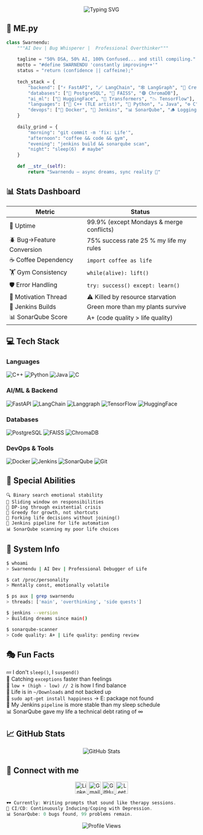 
<div align="center">
  <img src="https://readme-typing-svg.demolab.com?font=Fira+Code&pause=1000&width=600&center=true&vCenter=true&lines=Hey%2C+I'm+Swarnendu+Banerjee+%F0%9F%91%8B;AI+Developer+%7C+IT+Engineer+%7C+Problem+Solver;Grinding+to+become+the+best+version+of+myself+%F0%9F%92%AA" alt="Typing SVG" />
</div>

## 🧠 ME.py

```python
class Swarnendu:
    """AI Dev | Bug Whisperer |  Professional Overthinker"""
    
    tagline = "50% DSA, 50% AI, 100% Confused... and still compiling."
    motto = "#define SWARNENDU 'constantly improving++'"
    status = "return (confidence || caffeine);"
    
    tech_stack = {
        "backend": ["⚡ FastAPI", "🪄 LangChain", "🕸️ LangGraph", "🤖 CrewAI"],
        "databases": ["🐘 PostgreSQL", "🚀 FAISS", "🟣 ChromaDB"],
        "ai_ml": ["🤗 HuggingFace", "🤖 Transformers", "📉 TensorFlow"],
        "languages": ["🧾 C++ (TLE artist)", "🐍 Python", "☕ Java", "⚙️ C"],
        "devops": ["🐳 Docker", "🔧 Jenkins", "📊 SonarQube", "🪵 Logging"]
    }
    
    daily_grind = {
        "morning": "git commit -m 'fix: Life'",
        "afternoon": "coffee && code && gym",
        "evening": "jenkins build && sonarqube scan",
        "night": "sleep(6)  # maybe"
    }
    
    def __str__(self):
        return "Swarnendu — async dreams, sync reality 🚀"
```


## 📊 Stats Dashboard

| Metric | Status |
|--------|--------|
| 🔄 Uptime | 99.9% (except Mondays & merge conflicts) |
| 🪲 Bug→Feature Conversion | 75% success rate 25 % my life my rules |
| ☕ Coffee Dependency | `import coffee as life` |
| 🏋️ Gym Consistency | `while(alive): lift()` |
| 🛡️ Error Handling | `try: success() except: learn()` |
| 🧵 Motivation Thread | ⚠️ Killed by resource starvation |
| 🔧 Jenkins Builds | Green more than my plants survive |
| 📊 SonarQube Score | A+ (code quality > life quality) |



## 💻 Tech Stack

### Languages
![C++](https://img.shields.io/badge/C%2B%2B-00599C?style=for-the-badge&logo=c%2B%2B&logoColor=white)
![Python](https://img.shields.io/badge/Python-3776AB?style=for-the-badge&logo=python&logoColor=white)
![Java](https://img.shields.io/badge/Java-007396?style=for-the-badge&logo=java&logoColor=white)
![C](https://img.shields.io/badge/C-A8B9CC?style=for-the-badge&logo=c&logoColor=white)

### AI/ML & Backend
![FastAPI](https://img.shields.io/badge/FastAPI-009688?style=for-the-badge&logo=fastapi&logoColor=white)
![LangChain](https://img.shields.io/badge/LangChain-1C3C3C?style=for-the-badge&logo=python&logoColor=white)
![Langgraph](https://img.shields.io/badge/Langgraph-1C3C3C?style=for-the-badge&logo=python&logoColor=white)
![TensorFlow](https://img.shields.io/badge/TensorFlow-FF6F00?style=for-the-badge&logo=tensorflow&logoColor=white)
![HuggingFace](https://img.shields.io/badge/HuggingFace-FFD21E?style=for-the-badge&logo=huggingface&logoColor=black)

### Databases
![PostgreSQL](https://img.shields.io/badge/PostgreSQL-316192?style=for-the-badge&logo=postgresql&logoColor=white)
![FAISS](https://img.shields.io/badge/FAISS-FF6F00?style=for-the-badge&logo=meta&logoColor=white)
![ChromaDB](https://img.shields.io/badge/ChromaDB-4B8BBE?style=for-the-badge&logo=python&logoColor=white)

### DevOps & Tools
![Docker](https://img.shields.io/badge/Docker-2496ED?style=for-the-badge&logo=docker&logoColor=white)
![Jenkins](https://img.shields.io/badge/Jenkins-D24939?style=for-the-badge&logo=jenkins&logoColor=white)
![SonarQube](https://img.shields.io/badge/SonarQube-4E9BCD?style=for-the-badge&logo=sonarqube&logoColor=white)
![Git](https://img.shields.io/badge/Git-F05032?style=for-the-badge&logo=git&logoColor=white)



## 🎯 Special Abilities

```
🔍 Binary search emotional stability
🚪 Sliding window on responsibilities
🧮 DP-ing through existential crisis
💸 Greedy for growth, not shortcuts
🤹 Forking life decisions without joining()
🔧 Jenkins pipeline for life automation
📊 SonarQube scanning my poor life choices
```


## 💭 System Info

```sh
$ whoami
> Swarnendu | AI Dev | Professional Debugger of Life

$ cat /proc/personality  
> Mentally const, emotionally volatile

$ ps aux | grep swarnendu
> threads: ['main', 'overthinking', 'side quests']

$ jenkins --version
> Building dreams since main()

$ sonarqube-scanner
> Code quality: A+ | Life quality: pending review
```



## 🎭 Fun Facts

💤 I don't `sleep()`, I `suspend()`  
🫠 Catching `exceptions` faster than feelings  
🧩 `low + (high - low) // 2` is how I find balance  
📂 Life is in `~/Downloads` and not backed up  
🥲 `sudo apt-get install happiness` → E: package not found  
🔧 My Jenkins `pipeline` is more stable than my sleep schedule  
📊 SonarQube gave my life a technical debt rating of ∞  



## 📈 GitHub Stats

<div align="center">
  <img src="https://github-readme-stats.vercel.app/api?username=Pookie-n-Rookie&show_icons=true&theme=radical" alt="GitHub Stats" />
</div>


## 🔗 Connect with me

<div align="center">
  <a href="https://www.linkedin.com/in/swarnendu-banerjee-78aa49298">
    <img src="https://img.shields.io/badge/LinkedIn-0A66C2?style=for-the-badge&logo=linkedin&logoColor=white" height="32" alt="LinkedIn" />
  </a>
  <a href="mailto:banerjeeswarnendu6@gmail.com">
    <img src="https://img.shields.io/badge/Email-D14836?style=for-the-badge&logo=gmail&logoColor=white" height="32" alt="Gmail" />
  </a>
  <a href="https://github.com/Pookie-n-Rookie">
    <img src="https://img.shields.io/badge/GitHub-100000?style=for-the-badge&logo=github&logoColor=white" height="32" alt="GitHub" />
  </a>
  <a href="https://leetcode.com/SB_378">
    <img src="https://img.shields.io/badge/LeetCode-FFA116?style=for-the-badge&logo=leetcode&logoColor=white" height="32" alt="LeetCode" />
  </a>
</div>


  ````java
 🕶️ Currently: Writing prompts that sound like therapy sessions.
 🧩 CI/CD: Continuously Inducing/Coping with Depression.
  📊 SonarQube: 0 bugs found, 99 problems remain.
  ````
<div align="center">
  <img src="https://komarev.com/ghpvc/?username=Pookie-n-Rookie&color=blueviolet&style=for-the-badge" alt="Profile Views" />
</div>


